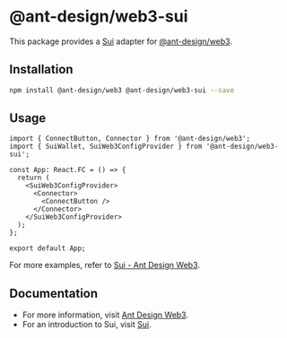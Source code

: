 # @ant-design/web3-sui

This package provides a [Sui](https://sui.io) adapter for [@ant-design/web3](https://www.npmjs.com/package/@ant-design/web3).

## Installation

```bash
npm install @ant-design/web3 @ant-design/web3-sui --save
```

## Usage

```tsx
import { ConnectButton, Connector } from '@ant-design/web3';
import { SuiWallet, SuiWeb3ConfigProvider } from '@ant-design/web3-sui';

const App: React.FC = () => {
  return (
    <SuiWeb3ConfigProvider>
      <Connector>
        <ConnectButton />
      </Connector>
    </SuiWeb3ConfigProvider>
  );
};

export default App;
```

For more examples, refer to [Sui - Ant Design Web3](https://web3.ant.design/components/sui).

## Documentation

- For more information, visit [Ant Design Web3](https://web3.ant.design).
- For an introduction to Sui, visit [Sui](https://sui.io).
